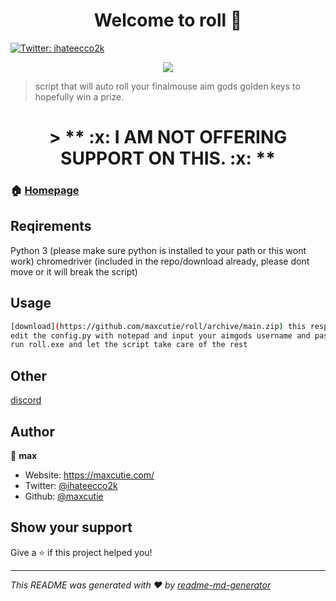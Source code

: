 <h1 align="center">Welcome to roll 👋</h1>
<p>
  <a href="https://twitter.com/ihateecco2k" target="_blank">
    <img alt="Twitter: ihateecco2k" src="https://img.shields.io/twitter/follow/ihateecco2k.svg?style=social" />
  </a>
</p>

<p align="center">
 <img src="https://cutecdn.sfo2.cdn.digitaloceanspaces.com/rollgh.png">
</p>

> script that will auto roll your finalmouse aim gods golden keys to hopefully win a prize.

<h1 align="center">
> ** :x: I AM NOT OFFERING SUPPORT ON THIS. :x: **
</h1>

### 🏠 [Homepage](https://github.com/maxcutie/roll)

## Reqirements

Python 3 (please make sure python is installed to your path or this wont work)
chromedriver (included in the repo/download already, please dont move or it will break the script)

## Usage

```sh
[download](https://github.com/maxcutie/roll/archive/main.zip) this respository. 
edit the config.py with notepad and input your aimgods username and password
run roll.exe and let the script take care of the rest
```

## Other

[discord](https://discord.gg/nwbxvUjYG8)

## Author

👤 **max**

* Website: https://maxcutie.com/
* Twitter: [@ihateecco2k](https://twitter.com/ihateecco2k)
* Github: [@maxcutie](https://github.com/maxcutie)

## Show your support

Give a ⭐️ if this project helped you!

***
_This README was generated with ❤️ by [readme-md-generator](https://github.com/kefranabg/readme-md-generator)_